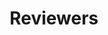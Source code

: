 ---
layout: page
title: Reviewers
type: list
importance: 1
category: service

contents: IEEE JSTSP, ICLR, ICASSP
---